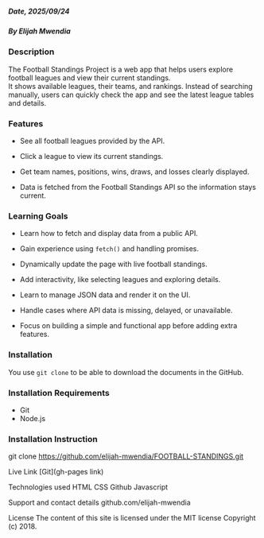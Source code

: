 ##### Date, 2025/09/24  
##### By Elijah Mwendia  

### Description  
The Football Standings Project is a web app that helps users explore football leagues and view their current standings.  
It shows available leagues, their teams, and rankings. Instead of searching manually,
users can quickly check the app and see the latest league tables and details.  

### Features  
- See all football leagues provided by the API.

- Click a league to view its current standings.

- Get team names, positions, wins, draws, and losses clearly displayed.

- Data is fetched from the Football Standings API so the information stays current.  

### Learning Goals  
- Learn how to fetch and display data from a public API.

- Gain experience using `fetch()` and handling promises. 

- Dynamically update the page with live football standings. 

- Add interactivity, like selecting leagues and exploring details. 

- Learn to manage JSON data and render it on the UI. 

- Handle cases where API data is missing, delayed, or unavailable.

- Focus on building a simple and functional app before adding extra features.  

### Installation  
You use `git clone` to be able to download the documents in the GitHub.  

### Installation Requirements  
- Git  
- Node.js  

### Installation Instruction  
git clone https://github.com/elijah-mwendia/FOOTBALL-STANDINGS.git

Live Link
[Git](gh-pages link)

Technologies used
HTML CSS Github Javascript

Support and contact details
github.com/elijah-mwendia

License
The content of this site is licensed under the MIT license Copyright (c) 2018.

